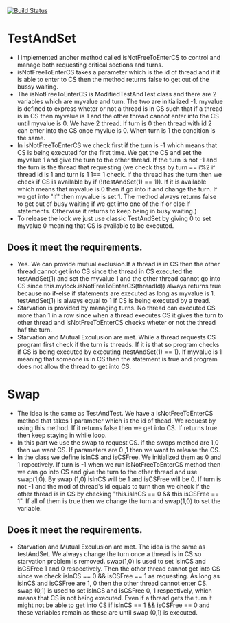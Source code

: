 [![Build Status](https://travis-ci.org/joemccann/dillinger.svg?branch=master)](https://travis-ci.org/joemccann/dillinger)


# TestAndSet

  - I implemented anoher method called isNotFreeToEnterCS to control and manage both requesting critical sections and turns.
  - isNotFreeToEnterCS takes a parameter which is the id of thread and if it is able to enter to CS then the method returns false to get out of the bussy waiting.
  - The isNotFreeToEnterCS is ModifiedTestAndTest class and there are 2 variables which are myvalue and turn. The two are initialized -1. myvalue is defined to express wheter or not a thread is in CS such that if a thread is in CS then myvalue is 1 and the other thread cannot enter into the CS until myvalue is 0. We have 2 thread. If turn is 0 then thread with id 2 can enter into the CS once myvlue is 0. When turn is 1 the condition is the same.
  - In isNotFreeToEnterCS we check first if the turn is -1 which means that CS is being executed for the first time. We get the CS and set the myvalue 1 and give the turn to the other thread. If the turn is not -1 and the turn is the thread that requesting (we check thşs by turn == i%2 if thread id is 1 and turn is 1 1== 1 check. If the thread has the turn then we check if CS is available by if (!(testAndSet(1) == 1)). If it is available which means that myvalue is 0 then if go into if and change the turn. If we get into "if" then myvalue is set 1. The method always returns false to get out of busy waiting if we get into one of the if or else if statements. Otherwise it returns to keep being in busy waiting.)
  - To release the lock we just use classic TestAndSet by giving 0 to set myvalue 0 meaning that CS is available to be executed.
  
 ## Does it meet the requirements.
 - Yes. We can provide mutual exclusion.If a thread is in CS then the other thread cannot get into CS since the thread in CS executed the testAndSet(1) and set the myvalue 1 and the other thread cannot go into CS since this.mylock.isNotFreeToEnterCS(threadId)) always returns true because no if-else if statements are executed as long as myvalue is 1. testAndSet(1) is always equal to 1 if CS is being executed by a tread.
 - Starvation is provided by managing turns. No thread can executed CS more than 1 in a row since when a thread executes CS it gives the turn to other thread and isNotFreeToEnterCS checks wheter or not the thread haf the turn.
 - Starvation and Mutual Exculusion are met. While a thread requests CS program first check if the turn is threads. If it is that so program checks if CS is being executed by executing (testAndSet(1) == 1). If myvalue is 1 meaning that someone is in CS then the statement is true and program does not allow the thread to get into CS.

# Swap
- The idea is the same as TestAndTest. We have a isNotFreeToEnterCS method that takes 1 parameter which is the id of thead. We request by using this method. If it returns false then we get into CS. If returns true then keep staying in while loop.
- In this part we use the swap to request CS. if the swaps method are 1,0 then we want CS. If parameters are 0 ,1 then we want to release the CS. 
- In the class we define isInCS and isCSFree. We initialized them as 0 and 1 repectively. If turn is -1 when we run isNotFreeToEnterCS method then we can go into CS and give the turn to the other thread and use swap(1,0). By swap (1,0) isInCS will be 1 and isCSFree will be 0. If turn is not -1 and the mod of thread's id equals to turn then we check if the other thread is in CS by checking "this.isInCS == 0 && this.isCSFree == 1". If all of them is true then we change the turn and swap(1,0) to set the variable.

 ## Does it meet the requirements.
- Starvation and Mutual Exculusion are met. The idea is the same as testAndSet. We always change the turn once a thread is in CS so starvation problem is removed. swap(1,0) is used to set isInCS and isCSFree 1 and 0 respectively. Then the other thread cannot get into CS since we check isInCS == 0 && isCSFree == 1 as requesting. As long as isInCS and isCSFree are 1, 0 then the other thread cannot enter CS. swap (0,1) is used to set isInCS and isCSFree 0, 1 respectively, which means that CS is not being executed. Even if a thread gets the turn it might not be able to get into CS if isInCS == 1 && isCSFree == 0 and these variables remain as these are until swap (0,1) is executed.

